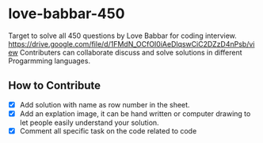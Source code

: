 # love-babbar-450
Target to solve all 450 questions by Love Babbar for coding interview.
https://drive.google.com/file/d/1FMdN_OCfOI0iAeDlqswCiC2DZzD4nPsb/view
Contributers can collaborate discuss and solve solutions in different Progarmming languages.

## How to Contribute
- [x] Add solution with name as row number in the sheet.
- [x] Add an explation image, it can be hand written or computer drawing to let people easily understand your solution.
- [x] Comment all specific task on the code related to code
